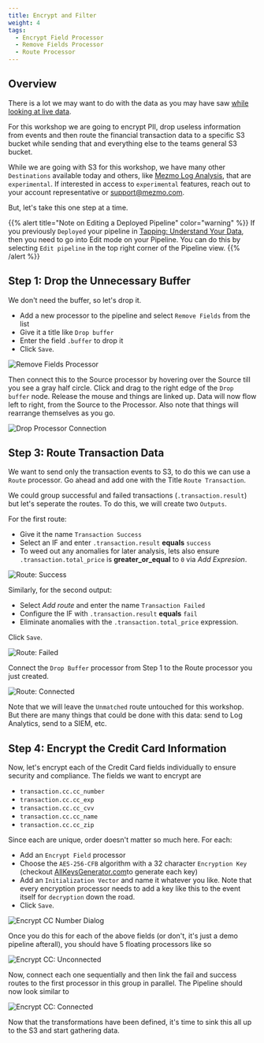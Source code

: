```yaml
---
title: Encrypt and Filter
weight: 4
tags:
  - Encrypt Field Processor
  - Remove Fields Processor
  - Route Processor
---
```


## Overview

There is a lot we may want to do with the data as you may have saw [while looking at live data](/mezmo-workshops/transaction-to-s3/docs/understand-your-data/).

For this workshop we are going to encrypt PII, drop useless information from events and then route the financial transaction data to a specific S3 bucket while sending that and everything else to the teams general S3 bucket.

While we are going with S3 for this workshop, we have many other `Destinations` available today and others, like [Mezmo Log Analysis](https://www.mezmo.com/log-analysis), that are `experimental`.  If interested in access to `experimental` features, reach out to your account representative or [support@mezmo.com](mailto:support@mezmo.com).

But, let's take this one step at a time.

{{% alert title="Note on Editing a Deployed Pipeline" color="warning" %}}
If you previously `Deployed` your pipeline in [Tapping: Understand Your Data](/mezmo-workshops/transaction-to-s3/docs/understand-your-data/), then you need to go into Edit mode on your Pipeline.  You can do this by selecting `Edit pipeline` in the top right corner of the Pipeline view.
{{% /alert %}}

## Step 1: Drop the Unnecessary Buffer 

We don't need the buffer, so let's drop it.
* Add a new processor to the pipeline and select `Remove Fields` from the list
* Give it a title like `Drop buffer`
* Enter the field `.buffer` to drop it
* Click `Save`.

![Remove Fields Processor](../../images/add-processor_remove-fields.png)

Then connect this to the Source processor by hovering over the Source till you see a gray half circle.  Click and drag to the right edge of the `Drop buffer` node.  Release the mouse and things are linked up.  Data will now flow left to right, from the Source to the Processor.  Also note that things will rearrange themselves as you go.

![Drop Processor Connection](../../images/add-processor_connect.gif)

## Step 3: Route Transaction Data

We want to send only the transaction events to S3, to do this we can use a `Route` processor.  Go ahead and add one with the Title `Route Transaction`.

We could group successful and failed transactions (`.transaction.result`) but let's seperate the routes.  To do this, we will create two `Outputs`.

For the first route:
* Give it the name `Transaction Success`
* Select an IF and enter `.transaction.result` **equals** `success`
* To weed out any anomalies for later analysis, lets also ensure `.transaction.total_price` is **greater_or_equal** to `0` via *Add Expresion*.

![Route: Success](../../images/add-processor_route-success.png)

Similarly, for the second output:
* Select *Add route* and enter the name `Transaction Failed`
* Configure the IF with `.transaction.result` **equals** `fail`
* Eliminate anomalies with the `.transaction.total_price` expression.

Click `Save`.

![Route: Failed](../../images/add-processor_route-fail.png)

Connect the `Drop Buffer` processor from Step 1 to the Route processor you just created.

![Route: Connected](../../images/add-processor_route-connected.png)

Note that we will leave the `Unmatched` route untouched for this workshop.  But there are many things that could be done with this data: send to Log Analytics, send to a SIEM, etc.

## Step 4: Encrypt the Credit Card Information

Now, let's encrypt each of the Credit Card fields individually to ensure security and compliance.  The fields we want to encrypt are

* `transaction.cc.cc_number`
* `transaction.cc.cc_exp`
* `transaction.cc.cc_cvv`
* `transaction.cc.cc_name`
* `transaction.cc.cc_zip`

Since each are unique, order doesn't matter so much here.  For each:
* Add an `Encrypt Field` processor
* Choose the `AES-256-CFB` algorithm with a 32 character `Encryption Key` (checkout [AllKeysGenerator.com](https://www.allkeysgenerator.com/Random/Security-Encryption-Key-Generator.aspx)to generate each key)
* Add an `Initialization Vector` and name it whatever you like.  Note that every encryption processor needs to add a key like this to the event itself for `decryption` down the road.
* Click `Save`.

![Encrypt CC Number Dialog](../../images/add-processor_encrypt-cc-number.png)

Once you do this for each of the above fields (or don't, it's just a demo pipeline afterall), you should have 5 floating processors like so

![Encrypt CC: Unconnected](../../images/add-processor_encrypt-cc-unconnected.png)

Now, connect each one sequentially and then link the fail and success routes to the first processor in this group in parallel.  The Pipeline should now look similar to

![Encrypt CC: Connected](../../images/add-processor_encrypt-cc-connected.png)

Now that the transformations have been defined, it's time to sink this all up to the S3 and start gathering data.
